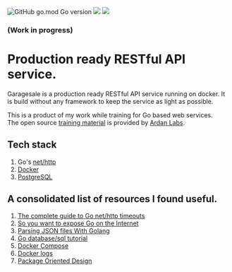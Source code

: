 <img alt="GitHub go.mod Go version" src="https://img.shields.io/github/go-mod/go-version/sreejeet/garagesale">&nbsp;<img src="http://goreportcard.com/badge/github.com/sreejeet/garagesale">&nbsp;<img src="https://img.shields.io/badge/Ask%20me-anything-1abc9c.svg">

### (Work in progress)
# Production ready RESTful API service.

Garagesale is a production ready RESTful API service running on docker. It is build without any framework to keep the service as light as possible.

This is a product of my work while training for Go based web services.  
The open source [training material](https://github.com/ardanlabs/service-training) is provided by [Ardan Labs](http://www.ardanlabs.com/).

## Tech stack
1. Go's [net/http](https://golang.org/pkg/net/http/)
2. [Docker](https://www.docker.com)
3. [PostgreSQL](https://www.postgresql.org/)

## A consolidated list of resources I found useful.
1. [The complete guide to Go net/http timeouts](https://blog.cloudflare.com/the-complete-guide-to-golang-net-http-timeouts/)
2. [So you want to expose Go on the Internet](https://blog.cloudflare.com/exposing-go-on-the-internet/)
3. [Parsing JSON files With Golang](https://tutorialedge.net/golang/parsing-json-with-golang/)
4. [Go database/sql tutorial](http://go-database-sql.org/)
5. [Docker Compose](https://docs.docker.com/compose/compose-file)
6. [Docker logs](https://docs.docker.com/config/containers/logging/)
7. [Package Oriented Design](https://www.ardanlabs.com/blog/2017/02/package-oriented-design.html)
